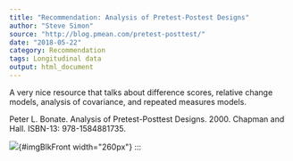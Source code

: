 ```yaml
---
title: "Recommendation: Analysis of Pretest-Postest Designs"
author: "Steve Simon"
source: "http://blog.pmean.com/pretest-posttest/"
date: "2018-05-22"
category: Recommendation
tags: Longitudinal data
output: html_document
---
```


A very nice resource that talks about difference scores, relative change
models, analysis of covariance, and repeated measures
models.

<!---More--->

Peter L. Bonate. Analysis of Pretest-Posttest Designs. 2000. Chapman and
Hall. ISBN-13: 978-1584881735.

![](https://images-na.ssl-images-amazon.com/images/I/41ZErnULACL._SX316_BO1%2c204%2c203%2c200_.jpg){#imgBlkFront
width="260px"}
:::

